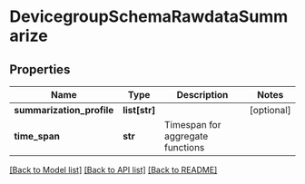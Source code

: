 # DevicegroupSchemaRawdataSummarize

## Properties
Name | Type | Description | Notes
------------ | ------------- | ------------- | -------------
**summarization_profile** | **list[str]** |  | [optional] 
**time_span** | **str** | Timespan for aggregate functions | 

[[Back to Model list]](../README.md#documentation-for-models) [[Back to API list]](../README.md#documentation-for-api-endpoints) [[Back to README]](../README.md)



